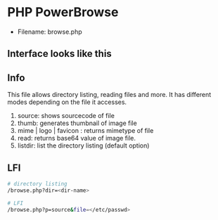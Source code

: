 # PHP PowerBrowse

* Filename: browse.php

## Interface looks like this

## Info

This file allows directory listing, reading files and more. It has different modes depending on the file it accesses.

1. source: shows sourcecode of file
2. thumb: generates thumbnail of image file
3. mime | logo | favicon : returns mimetype of file
4. read: returns base64 value of image file.
5. listdir: list the directory listing (default option)

## LFI

```bash
# directory listing 
/browse.php?dir=<dir-name>

# LFI
/browse.php?p=source&file=</etc/passwd>
```